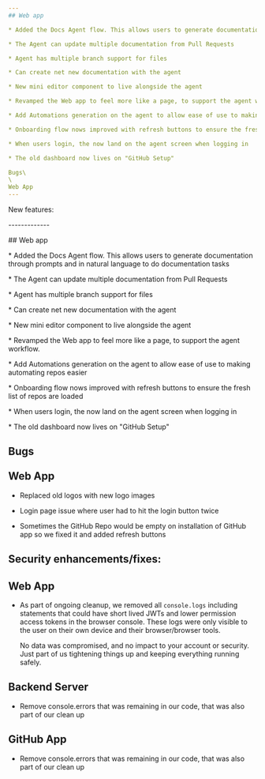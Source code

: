 ```yaml
---
## Web app

* Added the Docs Agent flow. This allows users to generate documentation through prompts and in natural language to do documentation tasks

* The Agent can update multiple documentation from Pull Requests

* Agent has multiple branch support for files

* Can create net new documentation with the agent

* New mini editor component to live alongside the agent

* Revamped the Web app to feel more like a page, to support the agent workflow.

* Add Automations generation on the agent to allow ease of use to making automating repos easier

* Onboarding flow nows improved with refresh buttons to ensure the fresh list of repos are loaded

* When users login, the now land on the agent screen when logging in

* The old dashboard now lives on "GitHub Setup"

Bugs\
\
Web App
---
```




New features:

\-------------

\## Web app

\* Added the Docs Agent flow. This allows users to generate documentation through prompts and in natural language to do documentation tasks

\* The Agent can update multiple documentation from Pull Requests

\* Agent has multiple branch support for files

\* Can create net new documentation with the agent

\* New mini editor component to live alongside the agent

\* Revamped the Web app to feel more like a page, to support the agent workflow.

\* Add Automations generation on the agent to allow ease of use to making automating repos easier

\* Onboarding flow nows improved with refresh buttons to ensure the fresh list of repos are loaded

\* When users login, the now land on the agent screen when logging in

\* The old dashboard now lives on "GitHub Setup"

Bugs\
\
Web App
-------

* Replaced old logos with new logo images

* Login page issue where user had to hit the login button twice

* Sometimes the GitHub Repo would be empty on installation of GitHub app so we fixed it and added refresh buttons

## Security enhancements/fixes:

## Web App

* As part of ongoing cleanup, we removed all `console.logs` including statements that could have short lived JWTs and lower permission access tokens in the browser console. These logs were only visible to the user on their own device and their browser/browser tools.

  No data was compromised, and no impact to your account or security. Just part of us tightening things up and keeping everything running safely.

## Backend Server

* Remove console.errors that was remaining in our code, that was also part of our clean up

## GitHub App

* Remove console.errors that was remaining in our code, that was also part of our clean up
